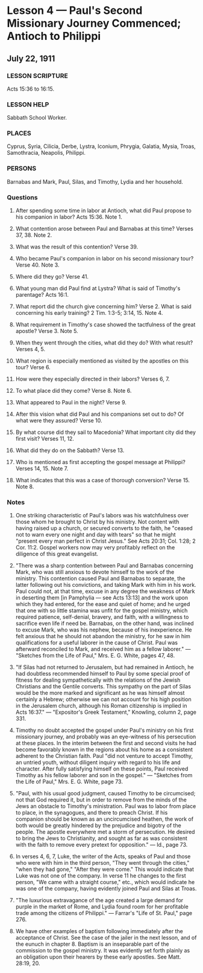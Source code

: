 # Lesson 4 — Paul's Second Missionary Journey Commenced; Antioch to Philippi
## July 22, 1911

### LESSON SCRIPTURE
Acts 15:36 to 16:15.

### LESSON HELP
Sabbath School Worker.

### PLACES
Cyprus, Syria, Cilicia, Derbe, Lystra, Iconium, Phrygia, Galatia, Mysia, Troas, Samothracia, Neapolis, Philippi.

### PERSONS
Barnabas and Mark, Paul, Silas, and Timothy, Lydia and her household.

### Questions

1. After spending some time in labor at Antioch, what did Paul propose to his companion in labor? Acts 15:36. Note 1.

2. What contention arose between Paul and Barnabas at this time? Verses 37, 38. Note 2.

3. What was the result of this contention? Verse 39.

4. Who became Paul's companion in labor on his second missionary tour? Verse 40. Note 3.

5. Where did they go? Verse 41.

6. What young man did Paul find at Lystra? What is said of Timothy's parentage? Acts 16:1.

7. What report did the church give concerning him? Verse 2. What is said concerning his early training? 2 Tim. 1:3-5; 3:14, 15. Note 4.

8. What requirement in Timothy's case showed the tactfulness of the great apostle? Verse 3. Note 5.

9. When they went through the cities, what did they do? With what result? Verses 4, 5.

10. What region is especially mentioned as visited by the apostles on this tour? Verse 6.

11. How were they especially directed in their labors? Verses 6, 7.

12. To what place did they come? Verse 8. Note 6.

13. What appeared to Paul in the night? Verse 9.

14. After this vision what did Paul and his companions set out to do? Of what were they assured? Verse 10.

15. By what course did they sail to Macedonia? What important city did they first visit? Verses 11, 12.

16. What did they do on the Sabbath? Verse 13.

17. Who is mentioned as first accepting the gospel message at Philippi? Verses 14, 15. Note 7.

18. What indicates that this was a case of thorough conversion? Verse 15. Note 8.

### Notes

1. One striking characteristic of Paul's labors was his watchfulness over those whom he brought to Christ by his ministry. Not content with having raised up a church, or secured converts to the faith, he "ceased not to warn every one night and day with tears" so that he might "present every man perfect in Christ Jesus." See Acts 20:31; Col. 1:28; 2 Cor. 11:2. Gospel workers now may very profitably reflect on the diligence of this great evangelist.

2. "There was a sharp contention between Paul and Barnabas concerning Mark, who was still anxious to devote himself to the work of the ministry. This contention caused Paul and Barnabas to separate, the latter following out his convictions, and taking Mark with him in his work. Paul could not, at that time, excuse in any degree the weakness of Mark in deserting them [in Pamphylia — see Acts 13:13] and the work upon which they had entered, for the ease and quiet of home; and he urged that one with so little stamina was unfit for the gospel ministry, which required patience, self-denial, bravery, and faith, with a willingness to sacrifice even life if need be. Barnabas, on the other hand, was inclined to excuse Mark, who was his nephew, because of his inexperience. He felt anxious that he should not abandon the ministry, for he saw in him qualifications for a useful laborer in the cause of Christ. Paul was afterward reconciled to Mark, and received him as a fellow laborer." — "Sketches from the Life of Paul," Mrs. E. G. White, pages 47, 48.

3. "If Silas had not returned to Jerusalem, but had remained in Antioch, he had doubtless recommended himself to Paul by some special proof of fitness for dealing sympathetically with the relations of the Jewish Christians and the Gentile converts. This sympathy on the part of Silas would be the more marked and significant as he was himself almost certainly a Hebrew; otherwise we can not account for his high position in the Jerusalem church, although his Roman citizenship is implied in Acts 16:37." — "Expositor's Greek Testament," Knowling, column 2, page 331.

4. Timothy no doubt accepted the gospel under Paul's ministry on his first missionary journey, and probably was an eye-witness of his persecution at these places. In the interim between the first and second visits he had become favorably known in the regions about his home as a consistent adherent to the Christian faith. Paul "did not venture to accept Timothy, an untried youth, without diligent inquiry with regard to his life and character. After fully satisfying himself on these points, Paul received Timothy as his fellow laborer and son in the gospel." — "Sketches from the Life of Paul," Mrs. E. G. White, page 73.

5. "Paul, with his usual good judgment, caused Timothy to be circumcised; not that God required it, but in order to remove from the minds of the Jews an obstacle to Timothy's ministration. Paul was to labor from place to place, in the synagogues, and there to preach Christ. If his companion should be known as an uncircumcised heathen, the work of both would be greatly hindered by the prejudice and bigotry of the people. The apostle everywhere met a storm of persecution. He desired to bring the Jews to Christianity, and sought as far as was consistent with the faith to remove every pretext for opposition." — Id., page 73.

6. In verses 4, 6, 7, Luke, the writer of the Acts, speaks of Paul and those who were with him in the third person, "They went through the cities," "when they had gone," "After they were come." This would indicate that Luke was not one of the company. In verse 11 he changes to the first person, "We came with a straight course," etc., which would indicate he was one of the company, having evidently joined Paul and Silas at Troas.

7. "The luxurious extravagance of the age created a large demand for purple in the market of Rome, and Lydia found room for her profitable trade among the citizens of Philippi." — Farrar's "Life of St. Paul," page 276.

8. We have other examples of baptism following immediately after the acceptance of Christ. See the case of the jailer in the next lesson, and of the eunuch in chapter 8. Baptism is an inseparable part of the commission to the gospel ministry. It was evidently set forth plainly as an obligation upon their hearers by these early apostles. See Matt. 28:19, 20.